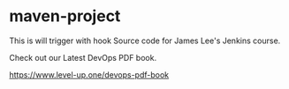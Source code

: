 # maven-project

This is will trigger with hook
Source code for James Lee's Jenkins course.

Check out our Latest DevOps PDF book.

https://www.level-up.one/devops-pdf-book
